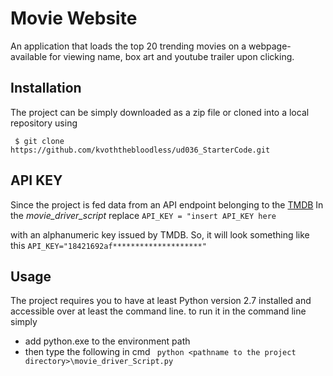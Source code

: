 # Movie Website
An application that loads the top 20 trending movies on a webpage-available for viewing name, box art and youtube trailer upon clicking.

## Installation
The project can be simply downloaded as a zip file or cloned into a local repository using

``` $ git clone https://github.com/kvoththebloodless/ud036_StarterCode.git```

## API KEY
Since the project is fed data from an API endpoint belonging to the [TMDB](https://www.themoviedb.org/?language=en)
In the _movie_driver_script_ replace
```API_KEY = "insert API_KEY here```

with an alphanumeric key issued by TMDB. So, it will look something like this
```API_KEY="18421692af********************"```

## Usage
The project requires you to have at least Python version 2.7 installed and accessible over at least the command line.
to run it in the command line simply 
- add python.exe to the environment path
- then type the following in cmd 
``` python <pathname to the project directory>\movie_driver_Script.py```
